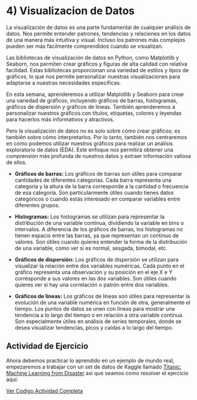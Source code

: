 # 4) Visualizacion de Datos

La visualización de datos es una parte fundamental de cualquier análisis de datos. Nos permite entender patrones, tendencias y relaciones en los datos de una manera más intuitiva y visual. Incluso los patrones más complejos pueden ser más fácilmente comprendidos cuando se visualizan.

Las bibliotecas de visualización de datos en Python, como Matplotlib y Seaborn, nos permiten crear gráficos y figuras de alta calidad con relativa facilidad. Estas bibliotecas proporcionan una variedad de estilos y tipos de gráficos, lo que nos permite personalizar nuestras visualizaciones para adaptarse a nuestras necesidades específicas.

En esta semana, aprenderemos a utilizar Matplotlib y Seaborn para crear una variedad de gráficos, incluyendo gráficos de barras, histogramas, gráficos de dispersión y gráficos de líneas. También aprenderemos a personalizar nuestros gráficos con títulos, etiquetas, colores y leyendas para hacerlos más informativos y atractivos.

Pero la visualización de datos no es solo sobre cómo crear gráficos; es también sobre cómo interpretarlos. Por lo tanto, también nos centraremos en cómo podemos utilizar nuestros gráficos para realizar un análisis exploratorio de datos (EDA). Este enfoque nos permitirá obtener una comprensión más profunda de nuestros datos y extraer información valiosa de ellos.

- **Gráficos de barras:** Los gráficos de barras son útiles para comparar cantidades de diferentes categorías. Cada barra representa una categoría y la altura de la barra corresponde a la cantidad o frecuencia de esa categoría. Son particularmente útiles cuando tienes datos categóricos o cuando estás interesado en comparar variables entre diferentes grupos.

- **Histogramas:** Los histogramas se utilizan para representar la distribución de una variable continua, dividiendo la variable en bins o intervalos. A diferencia de los gráficos de barras, los histogramas no tienen espacio entre las barras, ya que representan un continuo de valores. Son útiles cuando quieres entender la forma de la distribución de una variable, como ver si es normal, sesgada, bimodal, etc.

- **Gráficos de dispersión:** Los gráficos de dispersión se utilizan para visualizar la relación entre dos variables numéricas. Cada punto en el gráfico representa una observación y su posición en el eje X e Y corresponde a sus valores en las dos variables. Son útiles cuando quieres ver si hay una correlación o patrón entre dos variables.

- **Gráficos de líneas:** Los gráficos de líneas son útiles para representar la evolución de una variable numérica en función de otra, generalmente el tiempo. Los puntos de datos se unen con líneas para mostrar una tendencia a lo largo del tiempo o en relación a otra variable continua. Son especialmente útiles en análisis de series temporales, donde se desea visualizar tendencias, picos y caídas a lo largo del tiempo.

## Actividad de Ejercicio
Ahora debemos practicar lo aprendido en un ejemplo de mundo real, empezaremos a trabajar con un set de datos de Kaggle llamado [Titanic: Machine Learning from Disaster](https://www.kaggle.com/datasets/shuofxz/titanic-machine-learning-from-disaster?resource=download) asi que veamos como resolver el ejercicio aqui:

[Ver Codigo Actividad Completa](https://github.com/apholdings/Ciencia_de_Datos_con_Python/tree/main/4%29%20Visualizacion%20de%20Datos/Titanic%20-%20Machine%20Learning%20From%20Disaster)